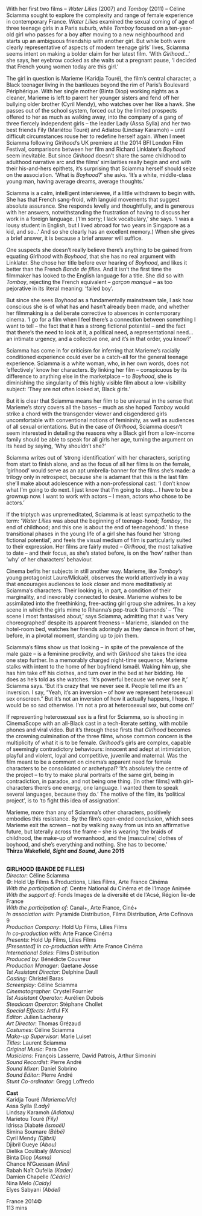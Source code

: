
With her first two films – _Water Lilies_ (2007) and _Tomboy_ (2011) – Céline Sciamma sought to explore the complexity and range of female experience in contemporary France. _Water Lilies_ examined the sexual coming of age of three teenage girls in a Paris suburb, while _Tomboy_ focused on a ten-year-old girl who passes for a boy after moving to a new neighbourhood and starts up an ambiguous friendship with another girl. But while both were clearly representative of aspects of modern teenage girls’ lives, Sciamma seems intent on making a bolder claim for her latest film. ‘With _Girlhood_…’ she says, her eyebrow cocked as she waits out a pregnant pause, ‘I decided that French young women today are this girl.’

The girl in question is Marieme (Karidja Touré), the film’s central character, a Black teenager living in the banlieues beyond the rim of Paris’s Boulevard Périphérique. With her single mother (Binta Diop) working nights as a cleaner, Marieme is left to parent her younger sisters and fend off her bullying older brother (Cyril Mendy), who watches over her like a hawk. She passes out of the school system, forced out by the limited prospects offered to her as much as walking away, into the company of a gang of three fiercely independent girls – the leader Lady (Assa Sylla) and her two best friends Fily (Mariétou Touré) and Adiatou (Lindsay Karamoh) – until difficult circumstances rouse her to redefine herself again. When I meet Sciamma following _Girlhood_’s UK premiere at the 2014 BFI London Film Festival, comparisons between her film and Richard Linklater’s _Boyhood_ seem inevitable. But since _Girlhood_ doesn’t share the same childhood to adulthood narrative arc and the films’ similarities really begin and end with their his-and-hers epithets, it’s surprising that Sciamma herself should seize on the association. ‘What is _Boyhood_?’ she asks. ‘It’s a white, middle-class young man, having average dreams, average thoughts.’

Sciamma is a calm, intelligent interviewee, if a little withdrawn to begin with. She has that French sang-froid, with languid movements that suggest absolute assurance. She responds levelly and thoughtfully, and is generous with her answers, notwithstanding the frustration of having to discuss her work in a foreign language. (‘I’m sorry; I lack vocabulary,’ she says. ‘I was a lousy student in English, but I lived abroad for two years in Singapore as a kid, and so…’ And so she clearly has an excellent memory.) When she gives a brief answer, it is because a brief answer will suffice.

One suspects she doesn’t really believe there’s anything to be gained from equating _Girlhood_ with _Boyhood_, that she has no real argument with Linklater. She chose her title before ever hearing of _Boyhood_, and likes it better than the French _Bande de filles_. And it isn’t the first time the filmmaker has looked to the English language for a title. She did so with _Tomboy_, rejecting the French equivalent – _garçon manqué_ – as too pejorative in its literal meaning: ‘failed boy’.

But since she sees _Boyhood_ as a fundamentally mainstream tale, I ask how conscious she is of what has and hasn’t already been made, and whether her filmmaking is a deliberate corrective to absences in contemporary cinema. ‘I go for a film when I feel there’s a connection between something I want to tell – the fact that it has a strong fictional potential – and the fact that there’s the need to look at it, a political need, a representational need... an intimate urgency, and a collective one, and it’s in that order, you know?’

Sciamma has come in for criticism for inferring that Marieme’s racially conditioned experience could ever be a catch-all for the general teenage experience. Sciamma is a white woman, who, in her own words, does not ‘effectively’ know her characters. By linking her film – conspicuous by its difference to anything else in the marketplace – to _Boyhood_, she is diminishing the singularity of this highly visible film about a low-visibility subject: ‘They are not often looked at, Black girls.’

But it is clear that Sciamma means her film to be universal in the sense that Marieme’s story covers all the bases – much as she hoped _Tomboy_ would strike a chord with the transgender viewer and cisgendered girls uncomfortable with conventional notions of femininity, as well as audiences of all sexual orientations. But in the case of _Girlhood_, Sciamma doesn’t seem interested in detailing the reasons why a Black girl from a low-income family should be able to speak for all girls her age, turning the argument on its head by saying, ‘Why shouldn’t she?’

Sciamma writes out of ‘strong identification’ with her characters, scripting from start to finish alone, and as the focus of all her films is on the female, ‘girlhood’ would serve as an apt umbrella-banner for the films she’s made: a trilogy only in retrospect, because she is adamant that this is the last film she’ll make about adolescence with a non-professional cast: ‘I don’t know what I’m going to do next. I just know that I’m going to stop… I have to be a grownup now. I want to work with actors – I mean, actors who chose to be actors.’

If the triptych was unpremeditated, Sciamma is at least sympathetic to the term: ‘_Water Lilies_ was about the beginning of teenage-hood; _Tomboy_, the end of childhood; and this one is about the end of teenagehood.’ In these transitional phases in the young life of a girl she has found her ‘strong fictional potential’, and feels the visual medium of film is particularly suited to their expression. Her films are fairly muted – _Girlhood_, the most talkative to date – and their focus, as she’s stated before, is on the ‘how’ rather than ‘why’ of her characters’ behaviour.

Cinema befits her subjects in still another way. Marieme, like _Tomboy_’s young protagonist Laure/Mickaël, observes the world attentively in a way that encourages audiences to look closer and more meditatively at Sciamma’s characters. Their looking is, in part, a condition of their marginality, and inexorably connected to desire. Marieme wishes to be assimilated into the freethinking, free-acting girl group she admires. In a key scene in which the girls mime to Rihanna’s pop-track ‘Diamonds’ – ‘The scene I most fantasised about,’ says Sciamma, admitting that it was ‘very choreographed’ despite its apparent freeness – Marieme, islanded on the hotel-room bed, watches her friends adoringly as they dance in front of her, before, in a pivotal moment, standing up to join them.

Sciamma’s films show us that looking – in spite of the prevalence of the male gaze – is a feminine proclivity, and with _Girlhood_ she takes the idea one step further. In a memorably charged night-time sequence, Marieme stalks with intent to the home of her boyfriend Ismaël. Waking him up, she has him take off his clothes, and turn over in the bed at her bidding. He does as he’s told as she watches. ‘It’s powerful because we never see it,’ Sciamma says. ‘But it’s crazy that we never see it. People tell me it’s an inversion. I say, “Yeah, it’s an inversion – of how we represent heterosexual sex onscreen.” But it’s not an inversion of how it actually happens, I hope. It would be so sad otherwise. I’m not a pro at heterosexual sex, but come on!’

If representing heterosexual sex is a first for Sciamma, so is shooting in CinemaScope with an all-Black cast in a tech-literate setting, with mobile phones and viral video. But it’s through these firsts that _Girlhood_ becomes the crowning culmination of the three films, whose common concern is the multiplicity of what it is to be female. _Girlhood_’s girls are complex, capable of seemingly contradictory behaviours: innocent and adept at intimidation, playful and violent, loyal and competitive, juvenile and maternal. Was the film meant to be a comment on cinema’s apparent need for female characters to be consolidated or archetypal? ‘It’s absolutely the centre of the project – to try to make plural portraits of the same girl, being in contradiction, in paradox, and not being one thing. [In other films] with girl-characters there’s one energy, one language. I wanted them to speak several languages, because they do.’ The motive of the film, its ‘political project’, is to ‘to fight this idea of assignation’.

Marieme, more than any of Sciamma’s other characters, positively embodies this resistance. By the film’s open-ended conclusion, which sees Marieme exit the screen – not by walking away from us into an affirmative future, but laterally across the frame – she is wearing ‘the braids of childhood, the make-up of womanhood, and the [masculine] clothes of boyhood, and she’s everything and nothing. She has to become.’  
**Thirza Wakefield, _Sight and Sound_, June 2015**
<br><br>

**GIRLHOOD (BANDE DE FILLES)**  
_Director_: Céline Sciamma  
©: Hold Up Films & Productions, Lilies Films,  Arte France Cinéma  
_With the participation of_:  Centre National du Cinéma et de l’Image Animée  
_With the support of_: Fonds Images de la diversité et de l'Acsé, Région Île-de France  
_With the participation of_: Canal+,  Arte France, Ciné+  
_In association with_: Pyramide Distribution,  Films Distribution, Arte Cofinova 9  
_Production Company_: Hold Up Films, Lilies Films  
_In co-production with_: Arte France Cinéma  
_Presents_: Hold Up Films, Lilies Films  
_[Presented] in co-production with_:  Arte France Cinéma  
_International Sales_: Films Distribution  
_Produced by_: Bénédicte Couvreur  
_Production Manager_: Gaetane Josse  
_1st Assistant Director_: Delphine Daull  
_Casting_: Christel Baras  
_Screenplay_: Céline Sciamma  
_Cinematographer_: Crystel Fournier  
_1st Assistant Operator_: Aurélien Dubois  
_Steadicam Operator_: Stéphane Chollet  
_Special Effects_: Artful FX  
_Editor_: Julien Lacheray  
_Art Director_: Thomas Grézaud  
_Costumes_: Céline Sciamma  
_Make-up Supervisor_: Marie Luiset  
_Titles_: Laurent Sciamma  
_Original Music_: Para One  
_Musicians_: François Lasserre, David Patrois,  Arthur Simonini  
_Sound Recordist_: Pierre André  
_Sound Mixer_: Daniel Sobrino  
_Sound Editor_: Pierre André  
_Stunt Co-ordinator_: Gregg Loffredo

**Cast**  
Karidja Touré _(Marieme/Vic)_  
Assa Sylla _(Lady)_  
Lindsay Karamoh _(Adiatou)_  
Marietou Touré _(Fily)_  
Idrissa Diabaté _(Ismaël)_  
Simina Soumare _(Bébé)_  
Cyril Mendy _(Djibril)_  
Djibril Gueye _(Abou)_  
Dielika Coulibaly _(Monica)_  
Binta Diop _(Asma)_  
Chance N’Guessan _(Mini)_  
Rabah Naït Oufella _(Kader)_  
Damien Chapelle _(Cédric)_  
Nina Melo _(Caidy)_  
Elyes Sabyani _(Abdel)_

France 2014©  
113 mins
<br><br>
<!--stackedit_data:
eyJoaXN0b3J5IjpbNTMwNjU3OTYzXX0=
-->